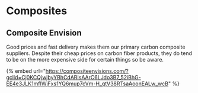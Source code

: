 # Composites

## Composite Envision

Good prices and fast delivery makes them our primary carbon composite suppliers. Despite their cheap prices on carbon fiber products, they do tend to be on the more expensive side for certain things so be aware.

{% embed url="https://compositeenvisions.com/?gclid=Cj0KCQjwjbyYBhCdARIsAArC6LJdo3B7_52iBhG-EE4e3JLK1mfIWjFxs1YQ6mup7cVm-H_qtV38RTsaAoonEALw_wcB" %}
